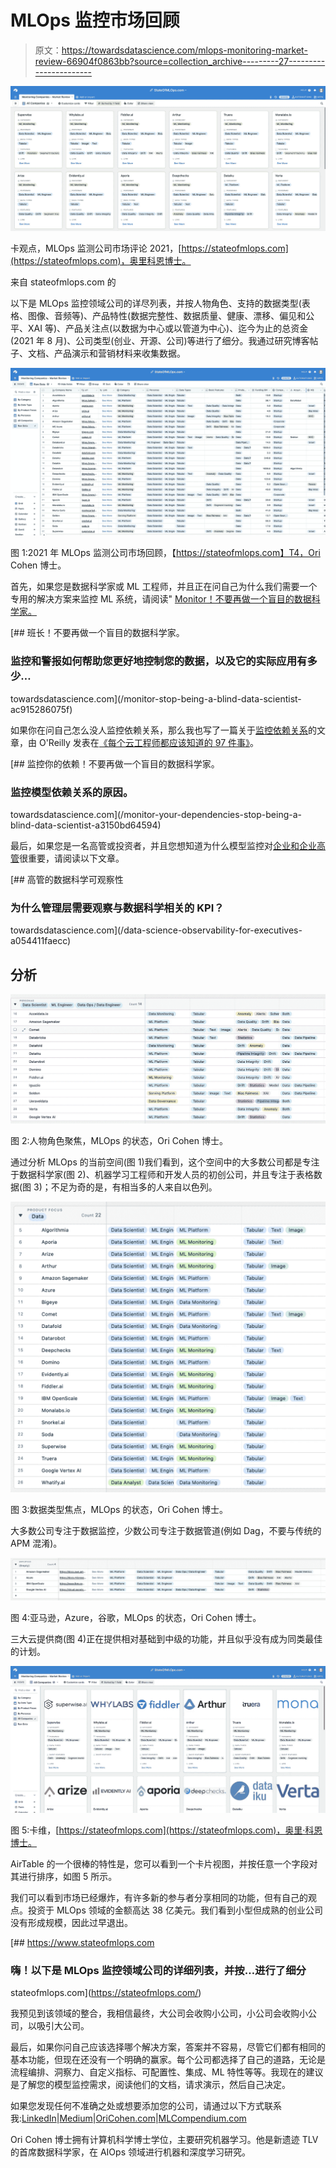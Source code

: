 # MLOps 监控市场回顾

> 原文：<https://towardsdatascience.com/mlops-monitoring-market-review-66904f0863bb?source=collection_archive---------27----------------------->

![](img/21290a8b7c29d9be45f8f8c9de1b07bc.png)

卡观点，MLOps 监测公司市场评论 2021，[https://stateofmlops.com](https://stateofmlops.com)，奥里科恩博士。

来自 stateofmlops.com 的

以下是 MLOps 监控领域公司的详尽列表，并按人物角色、支持的数据类型(表格、图像、音频等)、产品特性(数据完整性、数据质量、健康、漂移、偏见和公平、XAI 等)、产品关注点(以数据为中心或以管道为中心)、迄今为止的总资金(2021 年 8 月)、公司类型(创业、开源、公司)等进行了细分。我通过研究博客帖子、文档、产品演示和营销材料来收集数据。

![](img/32a6faf7948e5194ea3aa435eb6985f0.png)

图 1:2021 年 MLOps 监测公司市场回顾，【https://stateofmlops.com】T4，Ori Cohen 博士。

首先，如果您是数据科学家或 ML 工程师，并且正在问自己为什么我们需要一个专用的解决方案来监控 ML 系统，请阅读" [Monitor！不要再做一个盲目的数据科学家。](https://medium.com/p/66904f0863bb/edit#:~:text=https%3A//towardsdatascience.com/monitor-stop-being-a-blind-data-scientist-ac915286075f)

[](/monitor-stop-being-a-blind-data-scientist-ac915286075f) [## 班长！不要再做一个盲目的数据科学家。

### 监控和警报如何帮助您更好地控制您的数据，以及它的实际应用有多少…

towardsdatascience.com](/monitor-stop-being-a-blind-data-scientist-ac915286075f) 

如果你在问自己怎么没人监控依赖关系，那么我也写了一篇关于[监控依赖关系](/monitor-your-dependencies-stop-being-a-blind-data-scientist-a3150bd64594)的文章，由 O'Reilly 发表在[《每个云工程师都应该知道的 97 件事》](https://www.oreilly.com/library/view/97-things-every/9781492076728/)。

[](/monitor-your-dependencies-stop-being-a-blind-data-scientist-a3150bd64594) [## 监控你的依赖！不要再做一个盲目的数据科学家。

### 监控模型依赖关系的原因。

towardsdatascience.com](/monitor-your-dependencies-stop-being-a-blind-data-scientist-a3150bd64594) 

最后，如果您是一名高管或投资者，并且您想知道为什么模型监控对[企业和企业高管](/data-science-observability-for-executives-a054411faecc)很重要，请阅读以下文章。

[](/data-science-observability-for-executives-a054411faecc) [## 高管的数据科学可观察性

### 为什么管理层需要观察与数据科学相关的 KPI？

towardsdatascience.com](/data-science-observability-for-executives-a054411faecc) 

## 分析

![](img/f5976a4607564a24a45432e5371a004c.png)

图 2:人物角色聚焦，MLOps 的状态，Ori Cohen 博士。

通过分析 MLOps 的当前空间(图 1)我们看到，这个空间中的大多数公司都是专注于数据科学家(图 2)、机器学习工程师和开发人员的初创公司，并且专注于表格数据(图 3)；不足为奇的是，有相当多的人来自以色列。

![](img/37279760fccd64769870229b7ea70db8.png)

图 3:数据类型焦点，MLOps 的状态，Ori Cohen 博士。

大多数公司专注于数据监控，少数公司专注于数据管道(例如 Dag，不要与传统的 APM 混淆)。

![](img/4e52f0cf0b0120de533da06de75511c6.png)

图 4:亚马逊，Azure，谷歌，MLOps 的状态，Ori Cohen 博士。

三大云提供商(图 4)正在提供相对基础到中级的功能，并且似乎没有成为同类最佳的计划。

![](img/5d45ac340276a6d6f68469bae8934906.png)

图 5:卡维，[https://stateofmlops.com](https://stateofmlops.com)，奥里·科恩博士。

AirTable 的一个很棒的特性是，您可以看到一个卡片视图，并按任意一个字段对其进行排序，如图 5 所示。

我们可以看到市场已经爆炸，有许多新的参与者分享相同的功能，但有自己的观点。投资于 MLOps 领域的金额高达 38 亿美元。我们看到小型但成熟的创业公司没有形成规模，因此过早退出。

 [## https://www.stateofmlops.com

### 嗨！以下是 MLOps 监控领域公司的详细列表，并按…进行了细分

stateofmlops.com](https://stateofmlops.com/) 

我预见到该领域的整合，我相信最终，大公司会收购小公司，小公司会收购小公司，以吸引大公司。

最后，如果你问自己应该选择哪个解决方案，答案并不容易，尽管它们都有相同的基本功能，但现在还没有一个明确的赢家。每个公司都选择了自己的道路，无论是流程编排、洞察力、自定义指标、可配置性、集成、ML 特性等等。我现在的建议是了解您的模型监控需求，阅读他们的文档，请求演示，然后自己决定。

如果您发现任何不准确之处或想要添加您的公司，请通过以下方式联系我:[LinkedIn](https://www.linkedin.com/in/cohenori/)|[Medium](https://medium.com/@cohenori)|[OriCohen.com](https://www.oricohen.com/)|[MLCompendium.com](http://www.mlcompendium.com/)

Ori Cohen 博士拥有计算机科学博士学位，主要研究机器学习。他是新遗迹 TLV 的首席数据科学家，在 AIOps 领域进行机器和深度学习研究。